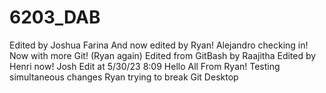 # 6203_DAB
Edited by Joshua Farina
And now edited by Ryan!
Alejandro checking in!
Now with more Git! (Ryan again)
Edited from GitBash by Raajitha
Edited by Henri now!
Josh Edit at 5/30/23 8:09
Hello All From Ryan!
Testing simultaneous changes
Ryan trying to break Git Desktop
